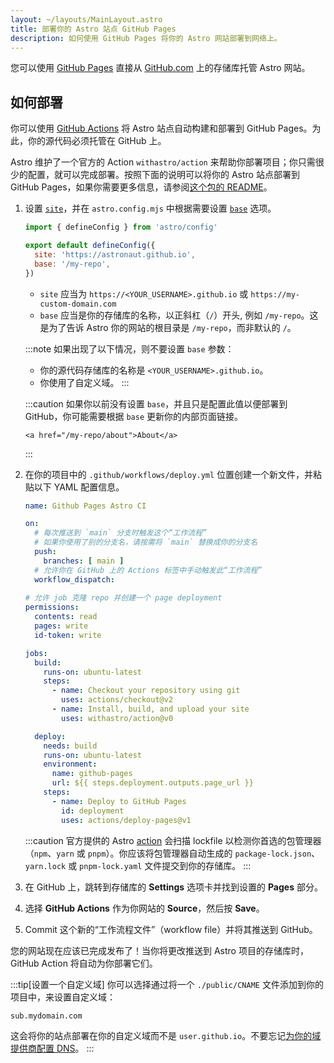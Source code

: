```yaml
---
layout: ~/layouts/MainLayout.astro
title: 部署你的 Astro 站点 GitHub Pages
description: 如何使用 GitHub Pages 将你的 Astro 网站部署到网络上。
---
```


您可以使用 [GitHub Pages](https://pages.github.com/) 直接从 [GitHub.com](https://github.com/) 上的存储库托管 Astro 网站。

## 如何部署

你可以使用 [GitHub Actions](https://github.com/features/actions) 将 Astro 站点自动构建和部署到 GitHub Pages。为此，你的源代码必须托管在 GitHub 上。

Astro 维护了一个官方的 Action `withastro/action` 来帮助你部署项目；你只需很少的配置，就可以完成部署。按照下面的说明可以将你的 Astro 站点部署到 GitHub Pages，如果你需要更多信息，请参阅[这个包的 README](https://github.com/withastro/action)。

1. 设置 [`site`](/zh-cn/reference/configuration-reference/#site)，并在 `astro.config.mjs` 中根据需要设置 [`base`](/zh-cn/reference/configuration-reference/#base) 选项。

    ```js title="astro.config.mjs" ins={4-5}
    import { defineConfig } from 'astro/config'

    export default defineConfig({
      site: 'https://astronaut.github.io',
      base: '/my-repo',
    })
    ```

    - `site` 应当为 `https://<YOUR_USERNAME>.github.io` 或 `https://my-custom-domain.com`
    - `base` 应当是你的存储库的名称，以正斜杠（`/`）开头, 例如 `/my-repo`。这是为了告诉 Astro 你的网站的根目录是 `/my-repo`，而非默认的 `/`。

    :::note
      如果出现了以下情况，则不要设置 `base` 参数：

    - 你的源代码存储库的名称是 `<YOUR_USERNAME>.github.io`。
    - 你使用了自定义域。
    :::

    :::caution
        如果你以前没有设置 `base`，并且只是配置此值以便部署到 GitHub，你可能需要根据 `base` 更新你的内部页面链接。

    ```astro
    <a href="/my-repo/about">About</a>
    ```

    :::

2. 在你的项目中的 `.github/workflows/deploy.yml` 位置创建一个新文件，并粘贴以下 YAML 配置信息。

    ```yaml title="deploy.yml"
    name: Github Pages Astro CI

    on:
      # 每次推送到 `main` 分支时触发这个“工作流程”
      # 如果你使用了别的分支名，请按需将 `main` 替换成你的分支名
      push:
        branches: [ main ]
      # 允许你在 GitHub 上的 Actions 标签中手动触发此“工作流程”
      workflow_dispatch:
      
    # 允许 job 克隆 repo 并创建一个 page deployment
    permissions:
      contents: read
      pages: write
      id-token: write

    jobs:
      build:
        runs-on: ubuntu-latest
        steps:
          - name: Checkout your repository using git
            uses: actions/checkout@v2          
          - name: Install, build, and upload your site
            uses: withastro/action@v0

      deploy:
        needs: build
        runs-on: ubuntu-latest
        environment:
          name: github-pages
          url: ${{ steps.deployment.outputs.page_url }}
        steps:
          - name: Deploy to GitHub Pages
            id: deployment
            uses: actions/deploy-pages@v1
    ```

    :::caution
    官方提供的 Astro [action](https://github.com/withastro/action) 会扫描 lockfile 以检测你首选的包管理器（`npm`、`yarn` 或 `pnpm`）。你应该将包管理器自动生成的 `package-lock.json`、`yarn.lock` 或 `pnpm-lock.yaml` 文件提交到你的存储库。
    :::

3. 在 GitHub 上，跳转到存储库的 **Settings** 选项卡并找到设置的 **Pages** 部分。

4. 选择 **GitHub Actions** 作为你网站的 **Source**，然后按 **Save**。

5. Commit 这个新的“工作流程文件”（workflow file）并将其推送到 GitHub。

您的网站现在应该已完成发布了！当你将更改推送到 Astro 项目的存储库时，GitHub Action 将自动为你部署它们。

:::tip[设置一个自定义域]
你可以选择通过将一个 `./public/CNAME` 文件添加到你的项目中，来设置自定义域：

```txt title="public/CNAME"
sub.mydomain.com
```

这会将你的站点部署在你的自定义域而不是 `user.github.io`。不要忘记[为你的域提供商配置 DNS](https://docs.github.com/cn/pages/configuring-a-custom-domain-for-your-github-pages-site/managing-a-custom-domain-for-your-github-pages-site#configuring-a-subdomain)。
:::
